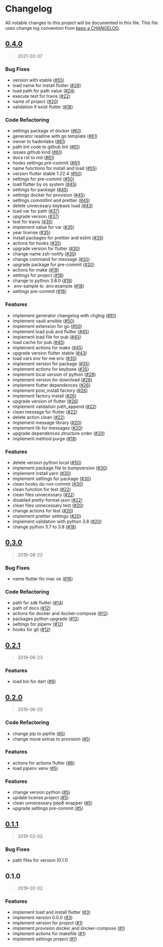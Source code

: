 # Changelog

All notable changes to this project will be documented in this file. This file uses change log convention from [keep a CHANGELOG](http://keepachangelog.com/en/0.3.0/).

<a name="0.4.0"></a>

## [0.4.0](https://github.com/hadenlabs/zsh-flutter/compare/0.3.0...0.4.0)

> 2021-02-07

### Bug Fixes

- version with stable ([#55](https://github.com/hadenlabs/zsh-flutter/issues/55))
- load name for install flutter ([#28](https://github.com/hadenlabs/zsh-flutter/issues/28))
- load path for path value ([#24](https://github.com/hadenlabs/zsh-flutter/issues/24))
- execute test for travis ([#22](https://github.com/hadenlabs/zsh-flutter/issues/22))
- name of project ([#20](https://github.com/hadenlabs/zsh-flutter/issues/20))
- validation if exist flutter ([#18](https://github.com/hadenlabs/zsh-flutter/issues/18))

### Code Refactoring

- settings package of docker ([#61](https://github.com/hadenlabs/zsh-flutter/issues/61))
- generator readme with go template ([#61](https://github.com/hadenlabs/zsh-flutter/issues/61))
- owner to hadenlabs ([#61](https://github.com/hadenlabs/zsh-flutter/issues/61))
- path lint code to github lint ([#61](https://github.com/hadenlabs/zsh-flutter/issues/61))
- issues github kind ([#61](https://github.com/hadenlabs/zsh-flutter/issues/61))
- docs rst to md ([#61](https://github.com/hadenlabs/zsh-flutter/issues/61))
- hooks settings pre-commit ([#61](https://github.com/hadenlabs/zsh-flutter/issues/61))
- name functions for install and load ([#55](https://github.com/hadenlabs/zsh-flutter/issues/55))
- version flutter stable 1.22.4 ([#50](https://github.com/hadenlabs/zsh-flutter/issues/50))
- settings for pre-commit ([#50](https://github.com/hadenlabs/zsh-flutter/issues/50))
- load flutter by os system ([#45](https://github.com/hadenlabs/zsh-flutter/issues/45))
- settings for package ([#45](https://github.com/hadenlabs/zsh-flutter/issues/45))
- settings docker for provision ([#45](https://github.com/hadenlabs/zsh-flutter/issues/45))
- settings commitlint and prettier ([#45](https://github.com/hadenlabs/zsh-flutter/issues/45))
- delete unnecesary keybase load ([#43](https://github.com/hadenlabs/zsh-flutter/issues/43))
- load var for path ([#37](https://github.com/hadenlabs/zsh-flutter/issues/37))
- upgrade version ([#37](https://github.com/hadenlabs/zsh-flutter/issues/37))
- test for travis ([#35](https://github.com/hadenlabs/zsh-flutter/issues/35))
- implement value for var ([#35](https://github.com/hadenlabs/zsh-flutter/issues/35))
- year license ([#35](https://github.com/hadenlabs/zsh-flutter/issues/35))
- install packages for prettier and eslint ([#35](https://github.com/hadenlabs/zsh-flutter/issues/35))
- actions for hooks ([#35](https://github.com/hadenlabs/zsh-flutter/issues/35))
- upgrade version for flutter ([#30](https://github.com/hadenlabs/zsh-flutter/issues/30))
- change name zsh-notify ([#30](https://github.com/hadenlabs/zsh-flutter/issues/30))
- change command for message ([#20](https://github.com/hadenlabs/zsh-flutter/issues/20))
- upgrade package for pre-commit ([#20](https://github.com/hadenlabs/zsh-flutter/issues/20))
- actions for make ([#18](https://github.com/hadenlabs/zsh-flutter/issues/18))
- settings for project ([#18](https://github.com/hadenlabs/zsh-flutter/issues/18))
- change to python 3.8.0 ([#18](https://github.com/hadenlabs/zsh-flutter/issues/18))
- .env-sample to .env.example ([#18](https://github.com/hadenlabs/zsh-flutter/issues/18))
- settings pre-commit ([#18](https://github.com/hadenlabs/zsh-flutter/issues/18))

### Features

- implement generator changelog with chglog ([#61](https://github.com/hadenlabs/zsh-flutter/issues/61))
- implement vault ansible ([#50](https://github.com/hadenlabs/zsh-flutter/issues/50))
- implement extension for go ([#50](https://github.com/hadenlabs/zsh-flutter/issues/50))
- implement load pub and flutter ([#45](https://github.com/hadenlabs/zsh-flutter/issues/45))
- implement load file for pub ([#45](https://github.com/hadenlabs/zsh-flutter/issues/45))
- load cache for pub ([#45](https://github.com/hadenlabs/zsh-flutter/issues/45))
- implement actions for make ([#45](https://github.com/hadenlabs/zsh-flutter/issues/45))
- upgrade version flutter stable ([#43](https://github.com/hadenlabs/zsh-flutter/issues/43))
- load vars env for me env ([#35](https://github.com/hadenlabs/zsh-flutter/issues/35))
- implement version for package ([#35](https://github.com/hadenlabs/zsh-flutter/issues/35))
- implement actions for keybase ([#35](https://github.com/hadenlabs/zsh-flutter/issues/35))
- implement local version of python ([#28](https://github.com/hadenlabs/zsh-flutter/issues/28))
- implement version for download ([#26](https://github.com/hadenlabs/zsh-flutter/issues/26))
- implement flutter dependences ([#26](https://github.com/hadenlabs/zsh-flutter/issues/26))
- implement post_install factory ([#26](https://github.com/hadenlabs/zsh-flutter/issues/26))
- implement factory install ([#26](https://github.com/hadenlabs/zsh-flutter/issues/26))
- upgrade version of flutter ([#26](https://github.com/hadenlabs/zsh-flutter/issues/26))
- implement validation path_append ([#22](https://github.com/hadenlabs/zsh-flutter/issues/22))
- clean message for flutter ([#22](https://github.com/hadenlabs/zsh-flutter/issues/22))
- delete action clean ([#22](https://github.com/hadenlabs/zsh-flutter/issues/22))
- implement message library ([#20](https://github.com/hadenlabs/zsh-flutter/issues/20))
- implement lib for messages ([#20](https://github.com/hadenlabs/zsh-flutter/issues/20))
- upgrade dependences structure order ([#20](https://github.com/hadenlabs/zsh-flutter/issues/20))
- implement method purge ([#18](https://github.com/hadenlabs/zsh-flutter/issues/18))

### Features

- delete version python local ([#50](https://github.com/hadenlabs/zsh-flutter/issues/50))
- implement package file to bumpversion ([#30](https://github.com/hadenlabs/zsh-flutter/issues/30))
- implement install yarn ([#30](https://github.com/hadenlabs/zsh-flutter/issues/30))
- implement settings for package ([#30](https://github.com/hadenlabs/zsh-flutter/issues/30))
- clean hooks do-not-commit ([#30](https://github.com/hadenlabs/zsh-flutter/issues/30))
- clean function for test ([#22](https://github.com/hadenlabs/zsh-flutter/issues/22))
- clean files unnecessary ([#22](https://github.com/hadenlabs/zsh-flutter/issues/22))
- disabled pretty-format-json ([#22](https://github.com/hadenlabs/zsh-flutter/issues/22))
- clean files unnecessary test ([#20](https://github.com/hadenlabs/zsh-flutter/issues/20))
- change actions for test ([#20](https://github.com/hadenlabs/zsh-flutter/issues/20))
- implement prettier settings ([#20](https://github.com/hadenlabs/zsh-flutter/issues/20))
- implement validation with python 3.8 ([#20](https://github.com/hadenlabs/zsh-flutter/issues/20))
- change python 3.7 to 3.8 ([#18](https://github.com/hadenlabs/zsh-flutter/issues/18))

<a name="0.3.0"></a>

## [0.3.0](https://github.com/hadenlabs/zsh-flutter/compare/0.2.1...0.3.0)

> 2019-08-23

### Bug Fixes

- name flutter for mac os ([#16](https://github.com/hadenlabs/zsh-flutter/issues/16))

### Code Refactoring

- path for sdk flutter ([#14](https://github.com/hadenlabs/zsh-flutter/issues/14))
- path of docs ([#12](https://github.com/hadenlabs/zsh-flutter/issues/12))
- actions for docker and docker-compose ([#12](https://github.com/hadenlabs/zsh-flutter/issues/12))
- packages python upgrade ([#12](https://github.com/hadenlabs/zsh-flutter/issues/12))
- settings for pipenv ([#12](https://github.com/hadenlabs/zsh-flutter/issues/12))
- hooks for git ([#12](https://github.com/hadenlabs/zsh-flutter/issues/12))

<a name="0.2.1"></a>

## [0.2.1](https://github.com/hadenlabs/zsh-flutter/compare/0.2.0...0.2.1)

> 2019-06-23

### Features

- load bin for dart ([#9](https://github.com/hadenlabs/zsh-flutter/issues/9))

<a name="0.2.0"></a>

## [0.2.0](https://github.com/hadenlabs/zsh-flutter/compare/0.1.1...0.2.0)

> 2019-06-23

### Code Refactoring

- change pip to pipfile ([#5](https://github.com/hadenlabs/zsh-flutter/issues/5))
- change move extras to provision ([#5](https://github.com/hadenlabs/zsh-flutter/issues/5))

### Features

- actions for actions flutter ([#6](https://github.com/hadenlabs/zsh-flutter/issues/6))
- load pipenv venv ([#5](https://github.com/hadenlabs/zsh-flutter/issues/5))

### Features

- change version python ([#5](https://github.com/hadenlabs/zsh-flutter/issues/5))
- update license project ([#5](https://github.com/hadenlabs/zsh-flutter/issues/5))
- clean unnecessary pep8 wrapper ([#5](https://github.com/hadenlabs/zsh-flutter/issues/5))
- upgrade settings pre-commit ([#5](https://github.com/hadenlabs/zsh-flutter/issues/5))

<a name="0.1.1"></a>

## [0.1.1](https://github.com/hadenlabs/zsh-flutter/compare/0.1.0...0.1.1)

> 2019-02-02

### Bug Fixes

- path files for version (0.1.1)

<a name="0.1.0"></a>

## 0.1.0

> 2019-02-02

### Features

- implement load and install flutter ([#3](https://github.com/hadenlabs/zsh-flutter/issues/3))
- implement version 0.0.0 ([#3](https://github.com/hadenlabs/zsh-flutter/issues/3))
- implement version for project ([#1](https://github.com/hadenlabs/zsh-flutter/issues/1))
- implement provision docker and docker-compose ([#1](https://github.com/hadenlabs/zsh-flutter/issues/1))
- implement actions for makefile ([#1](https://github.com/hadenlabs/zsh-flutter/issues/1))
- implement settings project ([#1](https://github.com/hadenlabs/zsh-flutter/issues/1))
